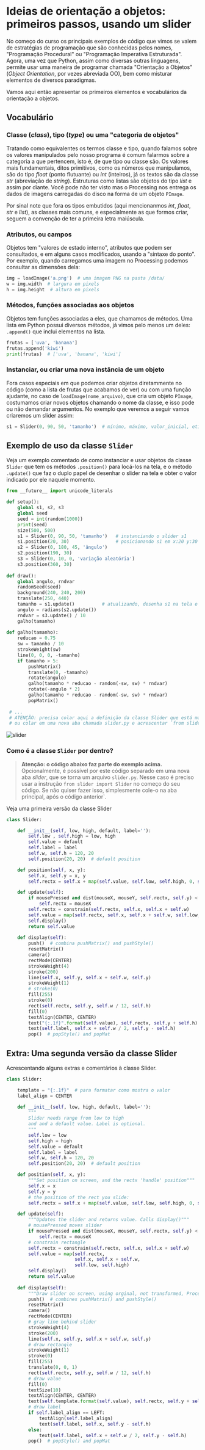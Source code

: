 # Ideias de orientação a objetos: primeiros passos, usando um slider

No começo do curso os principais exemplos de código que vimos se valem de estratégias de programação que são conhecidas pelos nomes, "Programação Procedural" ou "Programação Imperativa Estruturada". Agora, uma vez que Python, assim como diversas outras linguagens, permite usar uma maneira de programar chamada "Orientação a Objetos" (_Object Orientation_, por vezes abreviada OO), bem como misturar elementos de diversos paradigmas. 

Vamos aqui então apresentar os primeiros elementos e vocabulários da orientação a objetos.

## Vocabulário

### Classe (_class_), tipo (_type_) ou uma "categoria de objetos"

Tratando como equivalentes os termos classe e tipo, quando falamos sobre os valores manipulados pelo nosso programa é comum falarmos sobre a categoria a que pertencem, isto é, de que tipo ou classe são. Os valores mais fundamentais, ditos primitivos, como os números que manipulamos, são do tipo _float_ (ponto flutuante) ou _int_ (inteiros), já os textos são da classe _str_ (abreviação de _string_). Estruturas como listas são objetos do tipo _list_ e assim por diante. Você pode não ter visto mas o Processing nos entrega os dados de imagens carregadas do disco na forma de um objeto `PImage`. 

Por sinal note que fora os tipos embutidos (aqui mencionanmos _int_, _float_, _str_ e _list_), as classes mais comuns, e especialmente as que formos criar, seguem a convenção de ter a primeira letra maiúscula.

### Atributos, ou campos

Objetos tem "valores de estado interno", atributos que podem ser consultados, e em alguns casos modificados, usando a "sintaxe do ponto".
Por exemplo, quando carregamos uma imagem no Processing podemos consultar as dimensões dela:

```python
img = loadImage('a.png')  # uma imagem PNG na pasta /data/
w = img.width  # largura em pixels
h = img.height  # altura em pixels    
```

### Métodos, funções associadas aos objetos

Objetos tem funções associadas a eles, que chamamos de métodos.
Uma lista em Python possui diversos métodos, já vimos pelo menos um deles: `.append()` que inclui elementos na lista.

```python
frutas = ['uva', 'banana']
frutas.append('kiwi')   
print(frutas)  # ['uva', 'banana', 'kiwi']
```

### Instanciar, ou criar uma nova instância de um objeto

Fora casos especiais em que podemos criar objetos diretammente no código (como a lista de frutas que acabamos de ver) ou com uma função ajudante, no caso de `loadImage(nome_arquivo)`, que cria um objeto `PImage`, costumamos criar novos objetos chamando o nome da classe, e isso pode ou não demandar argumentos. No exemplo que veremos a seguir vamos criaremos um slider assim:

```python
s1 = Slider(0, 90, 50, 'tamanho')  # mínimo, máximo, valor_inicial, etiqueta
```

## Exemplo de uso da classe `Slider`

Veja um exemplo comentado de como instanciar e usar objetos da classe `Slider` que tem os métodos `.position()` para locá-los na tela, e o método `.update()` que faz o duplo papel de desenhar o slider na tela e obter o valor indicado por ele naquele momento.

```python
from __future__ import unicode_literals

def setup():
    global s1, s2, s3
    global seed
    seed = int(random(1000))
    print(seed)
    size(500, 500)
    s1 = Slider(0, 90, 50, 'tamanho')   # instanciando o slider s1
    s1.position(20, 30)                 # posicionando s1 em x:20 y:30
    s2 = Slider(0, 180, 45, 'ângulo')
    s2.position(190, 30)
    s3 = Slider(0, 10, 0, 'variação aleatória')
    s3.position(360, 30)    
                
def draw():
    global angulo, rndvar
    randomSeed(seed)
    background(240, 240, 200)
    translate(250, 440)    
    tamanho = s1.update()          # atualizando, desenha s1 na tela e obtem um valor
    angulo = radians(s2.update())
    rndvar = s3.update() / 10
    galho(tamanho)   
     
def galho(tamanho):
    reducao = 0.75
    sw = tamanho / 10
    strokeWeight(sw)
    line(0, 0, 0, -tamanho)
    if tamanho > 5:
        pushMatrix()
        translate(0, -tamanho)
        rotate(angulo)
        galho(tamanho * reducao - random(-sw, sw) * rndvar)
        rotate(-angulo * 2)
        galho(tamanho * reducao - random(-sw, sw) * rndvar)
        popMatrix()
        
 # ...       
 # ATENÇÃO: precisa colar aqui a definição da classe Slider que está mais abaixo nest página.
 # ou colar em uma nova aba chamada slider.py e acrescentar `from slider import Slider`
 ```
        
![slider](assets/slider.png) 
       
       
### Como é a classe `Slider` por dentro?       

> **Atenção: o código abaixo faz parte do exemplo acima.**
> Opcionalmente, é possível por este código separado em uma nova aba *slider*, que se torna um arquivo `slider.py`. Nesse caso é preciso usar a instrução `from slider import Slider` no começo do seu código. Se não quiser fazer isso, simplesmente cole-o na aba principal, após o código anterior`.
    
Veja uma primeira versão da classe Slider

```python
class Slider:

    def __init__(self, low, high, default, label=''):
        self.low , self.high = low, high
        self.value = default
        self.label = label
        self.w, self.h = 120, 20
        self.position(20, 20)  # default position

    def position(self, x, y):
        self.x, self.y = x, y
        self.rectx = self.x + map(self.value, self.low, self.high, 0, self.w)

    def update(self):
        if mousePressed and dist(mouseX, mouseY, self.rectx, self.y) < self.h:
            self.rectx = mouseX
        self.rectx = constrain(self.rectx, self.x, self.x + self.w)
        self.value = map(self.rectx, self.x, self.x + self.w, self.low, self.high)
        self.display()
        return self.value
        
    def display(self):
        push()  # combina pushMatrix() and pushStyle()
        resetMatrix()
        camera()
        rectMode(CENTER)
        strokeWeight(4)
        stroke(200)
        line(self.x, self.y, self.x + self.w, self.y)
        strokeWeight(1)
        # stroke(0)
        fill(255)
        stroke(0)
        rect(self.rectx, self.y, self.w / 12, self.h)
        fill(0)
        textAlign(CENTER, CENTER)
        text("{:.1f}".format(self.value), self.rectx, self.y + self.h)
        text(self.label, self.x + self.w / 2, self.y - self.h)
        pop()  # popStyle() and popMat
```
    
## Extra: Uma segunda versão da classe Slider    
    
Acrescentando alguns extras e comentários à classe Slider.

```python
class Slider:

    template = "{:.1f}"  # para formatar como mostra o valor
    label_align = CENTER

    def __init__(self, low, high, default, label=''):
        """
        Slider needs range from low to high
        and and a default value. Label is optional.
        """
        self.low = low
        self.high = high
        self.value = default
        self.label = label
        self.w, self.h = 120, 20
        self.position(20, 20)  # default position

    def position(self, x, y):
        """Set position on screen, and the rectx 'handle' position"""
        self.x = x
        self.y = y
        # the position of the rect you slide:
        self.rectx = self.x + map(self.value, self.low, self.high, 0, self.w)

    def update(self):
        """Updates the slider and returns value. Calls display()"""
        # mousePressed moves slider
        if mousePressed and dist(mouseX, mouseY, self.rectx, self.y) < self.h:
            self.rectx = mouseX
        # constrain rectangle
        self.rectx = constrain(self.rectx, self.x, self.x + self.w)
        self.value = map(self.rectx,
                         self.x, self.x + self.w,
                         self.low, self.high)
        self.display()
        return self.value
        
    def display(self):
        """Draw slider on screen, using orginal, not transformed, Processing coordinates."""
        push()  # combines pushMatrix() and pushStyle()
        resetMatrix()
        camera()
        rectMode(CENTER)
        # gray line behind slider
        strokeWeight(4)
        stroke(200)
        line(self.x, self.y, self.x + self.w, self.y)
        # draw rectangle
        strokeWeight(1)
        stroke(0)
        fill(255)
        translate(0, 0, 1)
        rect(self.rectx, self.y, self.w / 12, self.h)
        # draw value
        fill(0)
        textSize(10)
        textAlign(CENTER, CENTER)
        text(self.template.format(self.value), self.rectx, self.y + self.h)
        # draw label
        if self.label_align == LEFT:
            textAlign(self.label_align)
            text(self.label, self.x, self.y - self.h)
        else:
            text(self.label, self.x + self.w / 2, self.y - self.h)
        pop()  # popStyle() and popMat
```
